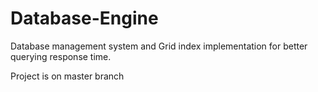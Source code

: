 # Database-Engine
Database management system and Grid index implementation for better querying response time.

Project is on master branch
